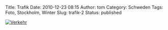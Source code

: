 Title: Trafik
Date: 2010-12-23 08:15
Author: tom
Category: Schweden
Tags: Foto, Stockholm, Winter
Slug: trafik-2
Status: published

[![Verkehr](http://www.fiket.de/pic/ifhussno_s.jpg "Verkehr")](http://www.fiket.de/pic/ifhussno_l.jpg)

